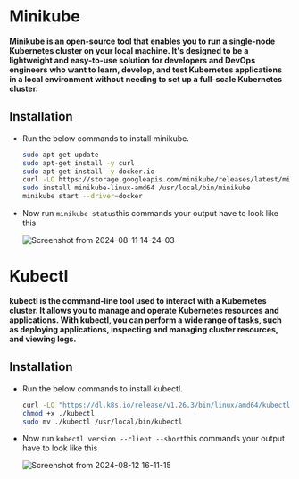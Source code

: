 # Minikube

**Minikube is an open-source tool that enables you to run a single-node Kubernetes cluster on your local machine. It's designed to be a lightweight and easy-to-use solution for developers and DevOps engineers who want to learn, develop, and test Kubernetes applications in a local environment without needing to set up a full-scale Kubernetes cluster.**

## Installation

- Run the below commands to install minikube.

    ```bash
    sudo apt-get update
    sudo apt-get install -y curl
    sudo apt-get install -y docker.io
    curl -LO https://storage.googleapis.com/minikube/releases/latest/minikube-linux-amd64
    sudo install minikube-linux-amd64 /usr/local/bin/minikube
    minikube start --driver=docker

- Now run `minikube status`this commands your output have to look like this

  ![Screenshot from 2024-08-11 14-24-03](https://github.com/user-attachments/assets/5ed22a67-f27f-40cd-bca1-b25a81fef8dc)

# Kubectl

**kubectl is the command-line tool used to interact with a Kubernetes cluster. It allows you to manage and operate Kubernetes resources and applications. With kubectl, you can perform a wide range of tasks, such as deploying applications, inspecting and managing cluster resources, and viewing logs.**

## Installation

- Run the below commands to install kubectl.

    ```bash
    curl -LO "https://dl.k8s.io/release/v1.26.3/bin/linux/amd64/kubectl"
    chmod +x ./kubectl
    sudo mv ./kubectl /usr/local/bin/kubectl

- Now run `kubectl version --client --short`this commands your output have to look like this

   ![Screenshot from 2024-08-12 16-11-15](https://github.com/user-attachments/assets/425aa6ef-e954-4ece-887a-04f7d3ec1371)